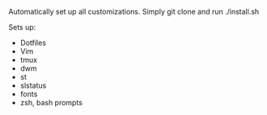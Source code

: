 Automatically set up all customizations. Simply git clone and run ./install.sh

Sets up:
- Dotfiles
- Vim
- tmux
- dwm
- st
- slstatus
- fonts
- zsh, bash prompts
